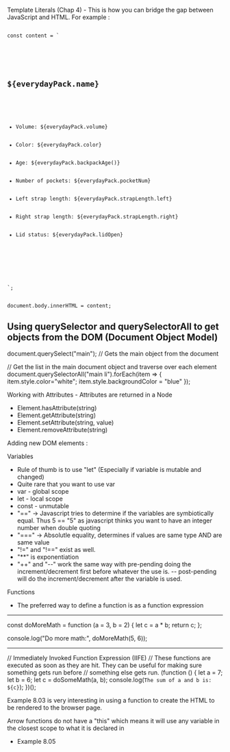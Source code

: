 Template Literals (Chap 4) - This is how you can bridge the gap between JavaScript and HTML. For example :

<code>
const content = `
  <main>
    <article>
      <h1>${everydayPack.name}</h1>
      <ul>
        <li>Volume: ${everydayPack.volume}</li>
        <li>Color: ${everydayPack.color}</li>
        <li>Age: ${everydayPack.backpackAge()}</li>
        <li>Number of pockets: ${everydayPack.pocketNum}</li>
        <li>Left strap length: ${everydayPack.strapLength.left}</li>
        <li>Right strap length: ${everydayPack.strapLength.right}</li>
        <li>Lid status: ${everydayPack.lidOpen}</li>
      </ul>
    </article>
  </main>
`;

document.body.innerHTML = content;
</code>

## Using querySelector and querySelectorAll to get objects from the DOM (Document Object Model)

document.querySelect("main"); // Gets the main object from the document

// Get the list in the main document object and traverse over each element
document.querySelectorAll("main li").forEach(item => { item.style.color="white"; item.style.backgroundColor = "blue" });

Working with Attributes - Attributes are returned in a Node

- Element.hasAttribute(string)
- Element.getAttribute(string)
- Element.setAttribute(string, value)
- Element.removeAttribute(string)

Adding new DOM elements :

Variables

- Rule of thumb is to use "let" (Especially if variable is mutable and changed)
- Quite rare that you want to use var
- var - global scope
- let - local scope
- const - unmutable
- "==" -> Javascript tries to determine if the variables are symbiotically equal. Thus 5 == "5" as javascript thinks you want
  to have an integer number when double quoting
- "===" -> Absolutle equality, determines if values are same type AND are same value
- "!=" and "!==" exist as well.
- "\*\*" is exponentiation
- "++" and "--" work the same way with pre-pending doing the increment/decrement first before whatever the use is.
  -- post-pending will do the increment/decrement after the variable is used.

Functions

- The preferred way to define a function is as a function expression

---

const doMoreMath = function (a = 3, b = 2) {
let c = a \* b;
return c;
};

console.log("Do more math:", doMoreMath(5, 6));

---

// Immediately Invoked Function Expression (IIFE)
// These functions are executed as soon as they are hit. They can be useful for making sure something gets run before
// something else gets run.
(function () {
let a = 7;
let b = 6;
let c = doSomeMath(a, b);
console.log(`The sum of a and b is: ${c}`);
})();

Example 8.03 is very interesting in using a function to create the HTML to be rendered to the browser page.

Arrow functions do not have a "this" which means it will use any variable in the closest scope to what it is declared in

- Example 8.05
